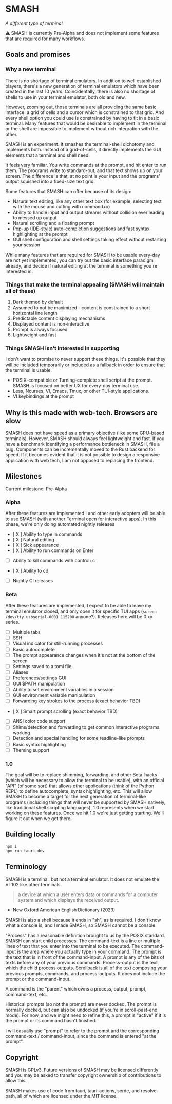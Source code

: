 # SMASH
*A different type of terminal*

⚠️ SMASH is currently Pre-Alpha and does not implement some features that are required for many workflows.

## Goals and promises

### Why a new terminal
There is no shortage of terminal emulators. In addition to well established players, there's a new generation of terminal emulators which have been created in the last 10 years. Coincidentally, there is also no shortage of shells to use in your terminal emulator, both old and new.

However, zooming out, those terminals are all providing the same basic interface: a grid of cells and a cursor which is constrained to that grid. And every shell option you could use is constrained by having to fit in a basic terminal. Many features that would be desirable to implement in the terminal or the shell are impossible to implement without rich integration with the other.

SMASH is an experiment. It smashes the terminal-shell dichotomy and implements both. Instead of a grid-of-cells, it directly implements the GUI elements that a terminal and shell need.

It feels very familiar. You write commands at the prompt, and hit enter to run them. The programs write to standard-out, and that text shows up on your screen. The difference is that, at no point is your input and the programs' output squished into a fixed-size text grid.

Some features that SMASH can offer because of its design:
* Natural text editing, like any other text box (for example, selecting text with the mouse and cutting with command+x)
* Ability to handle input and output streams without collision ever leading to messed up output
* Natural scrolling and a floating prompt
* Pop-up (IDE-style) auto-completion suggestions and fast syntax highlighting at the prompt
* GUI shell configuration and shell settings taking effect without restarting your session

While many features that are required for SMASH to be usable every-day are not yet implemented, you can try out the basic interface paradigm already, and decide if natural editing at the terminal is something you're interested in.

### Things that make the terminal appealing (SMASH will maintain all of these)

1. Dark themed by default
2. Assumed to not be maximized—content is constrained to a short horizontal line length
3. Predictable content displaying mechanisms
4. Displayed content is non-interactive
5. Prompt is always focused
6. Lightweight and fast

### Things SMASH isn't interested in supporting
I don't want to promise to never support these things. It's possible that they will be included temporarily or included as a fallback in order to ensure that the terminal is usable.
* POSIX-compatible or Turning-complete shell script at the prompt. SMASH is focused on better UX for every-day terminal use. 
* Less, Ncurses, VI, Emacs, Tmux, or other TUI-style applications.
* VI keybindings at the prompt

## Why is this made with web-tech. Browsers are slow
SMASH does not have speed as a primary objective (like some GPU-based terminals). However, SMASH should always feel lightweight and fast. If you have a benchmark identifying a performance bottleneck in SMASH, file a bug. Components can be incrementally moved to the Rust backend for speed. If it becomes evident that it is not possible to design a responsive application with web tech, I am not opposed to replacing the frontend.

## Milestones

Current milestone: Pre-Alpha

### Alpha
After these features are implemented I and other early adopters will be able to use SMASH (with another Terminal open for interactive apps).
In this phase, we're only doing automated nightly releases

 - [ X ] Ability to type in commands
 - [ X ] Natural editing
 - [ X ] Sick appearance
 - [ X ] Ability to run commands on Enter
 - [   ] Ability to kill commands with control+c
 - [ X ] Ability to cd
 - [   ] Nightly CI releases

### Beta
After these features are implemented, I expect to be able to leave my terminal emulator closed, and only open it for specific TUI apps (`screen /dev/tty.usbserial-0001 115200` anyone?).
Releases here will be 0.xx series.

 - [   ] Multiple tabs
 - [   ] SSH
 - [   ] Visual indicator for still-running processes
 - [   ] Basic autocomplete
 - [   ] The prompt appearance changes when it's not at the bottom of the screen
 - [   ] Settings saved to a toml file
 - [   ] Aliases
 - [   ] Preferences/settings GUI
 - [   ] GUI $PATH manipulation
 - [   ] Ability to set environment variables in a session
 - [   ] GUI environment variable manipulation
 - [   ] Forwarding key strokes to the process (exact behavior TBD)
 - [ X ] Smart prompt scrolling (exact behavior TBD)
 - [   ] ANSI color code support
 - [   ] Shims/detection and forwarding to get common interactive programs working
 - [   ] Detection and special handling for some readline-like prompts
 - [   ] Basic syntax highlighting
 - [   ] Theming support

### 1.0
The goal will be to replace shimming, forwarding, and other Beta-hacks (which will be necessary to allow the terminal to be usable), with an official "API" (of some sort) that allows other applications (think of the Python REPL) to define autocomplete, syntax highlighting, etc. This will allow SMASH to become a target for the next generation of terminal-like programs (including things that will never be supported by SMASH natively, like traditional shell scripting languages).
1.0 represents when we start working on these features. Once we hit 1.0 we're just getting starting.
We'll figure it out when we get there. 

## Building locally
```
npm i
npm run tauri dev
```

## Terminology
SMASH is a terminal, but not a terminal emulator. It does not emulate the VT102 like other terminals.
> a device at which a user enters data or commands for a computer system and which displays the received output.
- New Oxford American English Dictionary (2023)

SMASH is also a shell because it ends in "sh", as is required.
I don't know what a console is, and I made SMASH, so SMASH cannot be a console.

"Process" has a reasonable definition brought to us by the POSIX standard. SMASH can start child processes.
The command-text is a line or multiple lines of text that you enter into the terminal to be executed.
The command-input is the area where you actually type in your command.
The prompt is the text that is in front of the command-input.
A prompt is any of the bits of texts before any of your previous commands.
Process-output is the text which the child process outputs.
Scrollback is all of the text composing your previous prompts, commands, and process-outputs. It does not include the prompt or the command-input.

A command is the "parent" which owns a process, output, prompt, command-text, etc.

Historical prompts (so not the prompt) are never docked.
The prompt is normally docked, but can also be undocked (if you're in scroll-past-end mode).
For now, and we might need to refine this, a prompt is "active" if it is the prompt or its command hasn't finished. 

I will casually use "prompt" to refer to the prompt and the corresponding command-text / command-input, since the command is entered "at the prompt".

## Copyright
SMASH is GPLv3.
Future versions of SMASH may be licensed differently and you may be asked to transfer copyright ownership of contributions to allow this.

SMASH makes use of code from tauri, tauri-actions, serde, and resolve-path, all of which are licensed under the MIT license.
